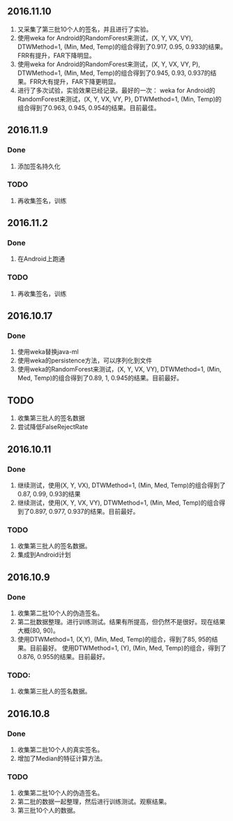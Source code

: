 ## 2016.11.10
1. 又采集了第三批10个人的签名，并且进行了实验。
2. 使用weka for Android的RandomForest来测试，(X, Y, VX, VY), DTWMethod=1, (Min, Med, Temp)的组合得到了0.917, 0.95, 0.933的结果。FRR有提升，FAR下降明显。
3. 使用weka for Android的RandomForest来测试，(X, Y, VX, VY, P), DTWMethod=1, (Min, Med, Temp)的组合得到了0.945, 0.93, 0.937的结果。FRR大有提升，FAR下降更明显。
4. 进行了多次试验，实验效果已经记录。最好的一次： weka for Android的RandomForest来测试，(X, Y, VX, VY, P}, DTWMethod=1, (Min, Temp)的组合得到了0.963, 0.945, 0.954的结果。目前最佳。


## 2016.11.9
### Done
1. 添加签名持久化
### TODO
1. 再收集签名，训练

## 2016.11.2
### Done
1. 在Android上跑通

### TODO
1. 再收集签名，训练

## 2016.10.17
### Done
1. 使用weka替换java-ml
2. 使用weka的persistence方法，可以序列化到文件
3. 使用weka的RandomForest来测试，(X, Y, VX, VY), DTWMethod=1, (Min, Med, Temp)的组合得到了0.89, 1, 0.945的结果。目前最好。

## TODO
1. 收集第三批人的签名数据
2. 尝试降低FalseRejectRate

## 2016.10.11
### Done
1. 继续测试，使用(X, Y, VX), DTWMethod=1, (Min, Med, Temp)的组合得到了0.87, 0.99, 0.93的结果
2. 继续测试，使用(X, Y, VX, VY), DTWMethod=1, (Min, Med, Temp)的组合得到了0.897, 0.977, 0.937的结果。目前最好。

### TODO
1. 收集第三批人的签名数据。
2. 集成到Android计划

## 2016.10.9
### Done
1. 收集第二批10个人的伪造签名。
2. 第二批数据整理。进行训练测试。结果有所提高，但仍然不是很好。现在结果大概(80, 90)。
3. 使用DTWMethod=1, (X,Y), (Min, Med, Temp)的组合，得到了85, 95的结果。目前最好。
   使用DTWMethod=1, (Y), (Min, Med, Temp)的组合，得到了0.876, 0.955的结果。目前最好。

### TODO:
1. 收集第三批人的签名数据。

## 2016.10.8
### Done
1. 收集第二批10个人的真实签名。
2. 增加了Median的特征计算方法。

### TODO
1. 收集第二批10个人的伪造签名。
2. 第二批的数据一起整理，然后进行训练测试。观察结果。
3. 第三批10个人的数据。
